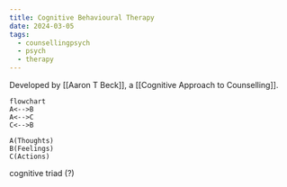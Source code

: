 ```yaml
---
title: Cognitive Behavioural Therapy
date: 2024-03-05
tags:
  - counsellingpsych
  - psych
  - therapy
---
```

Developed by [[Aaron T Beck]], a [[Cognitive Approach to Counselling]].


```mermaid
flowchart
A<-->B
A<-->C
C<-->B

A(Thoughts)
B(Feelings)
C(Actions)
```
cognitive triad (?)

